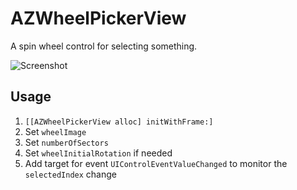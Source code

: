 # AZWheelPickerView


A spin wheel control for selecting something.

![Screenshot](http://landinggearup.com/download/image/AZWheelPickerView.jpg)

## Usage

1. `[[AZWheelPickerView alloc] initWithFrame:]`
2. Set `wheelImage`
3. Set `numberOfSectors`
4. Set `wheelInitialRotation` if needed
5. Add target for event `UIControlEventValueChanged` to monitor the `selectedIndex` change

